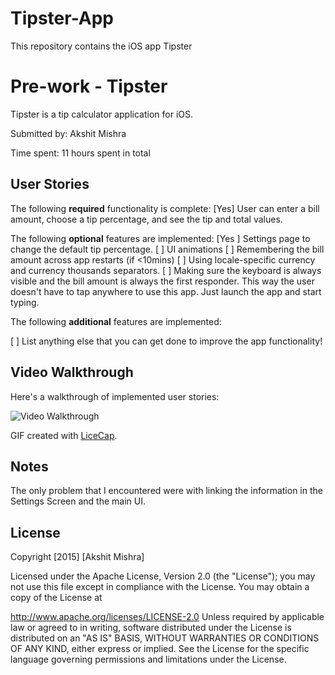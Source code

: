 # Tipster-App
This repository contains the iOS app Tipster
# Pre-work - Tipster

Tipster is a tip calculator application for iOS.

Submitted by: Akshit Mishra

Time spent: 11 hours spent in total

## User Stories

The following **required** functionality is complete:
[Yes] User can enter a bill amount, choose a tip percentage, and see the tip and total values.

The following **optional** features are implemented:
[Yes ] Settings page to change the default tip percentage.
[ ] UI animations
[ ] Remembering the bill amount across app restarts (if <10mins)
[ ] Using locale-specific currency and currency thousands separators.
[ ] Making sure the keyboard is always visible and the bill amount is always the first responder. This way the user doesn't have to tap anywhere to use this app. Just launch the app and start typing.

The following **additional** features are implemented:

[ ] List anything else that you can get done to improve the app functionality!

## Video Walkthrough 

Here's a walkthrough of implemented user stories:

<img src='http://i.imgur.com/link/to/your/gif/file.gif' title='Video Walkthrough' width='' alt='Video Walkthrough' />

GIF created with [LiceCap](http://www.cockos.com/licecap/).

## Notes

The only problem that I encountered were with linking the information in the Settings Screen and the main UI. 
 ## License
 Copyright [2015] [Akshit Mishra]
 
 Licensed under the Apache License, Version 2.0 (the "License");
 you may not use this file except in compliance with the License.
 You may obtain a copy of the License at
 
 http://www.apache.org/licenses/LICENSE-2.0
 Unless required by applicable law or agreed to in writing, software
 distributed under the License is distributed on an "AS IS" BASIS,
 WITHOUT WARRANTIES OR CONDITIONS OF ANY KIND, either express or implied.
 See the License for the specific language governing permissions and
 limitations under the License.
